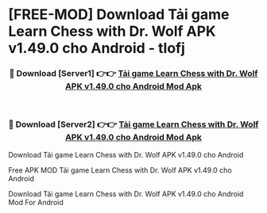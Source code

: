 # [FREE-MOD] Download Tải game Learn Chess with Dr. Wolf APK v1.49.0 cho Android - tlofj


<div align="center">
<h3>🔴 Download [Server1] 👉👉 <a href="https://apk-comot.site?title=Tải_game_Learn_Chess_with_Dr._Wolf_APK_v1.49.0_cho_Android">Tải game Learn Chess with Dr. Wolf APK v1.49.0 cho Android Mod Apk</a></h3><br>

<h3>🔴 Download [Server2] 👉👉 <a href="https://apk-comot.site?title=Tải_game_Learn_Chess_with_Dr._Wolf_APK_v1.49.0_cho_Android">Tải game Learn Chess with Dr. Wolf APK v1.49.0 cho Android Mod Apk</a></h3>
</div>



Download Tải game Learn Chess with Dr. Wolf APK v1.49.0 cho Android 

Free APK MOD Tải game Learn Chess with Dr. Wolf APK v1.49.0 cho Android 

Download Tải game Learn Chess with Dr. Wolf APK v1.49.0 cho Android Mod For Android
